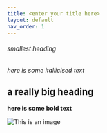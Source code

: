 ```yaml
---
title: <enter your title here>
layout: default
nav_order: 1
---
```

 ###### smallest heading 
 _here is some itallicised text_
 
 ## a really big heading
**here is some bold text**
 
 ![This is an image](https://myoctocat.com/assets/images/base-octocat.svg)


